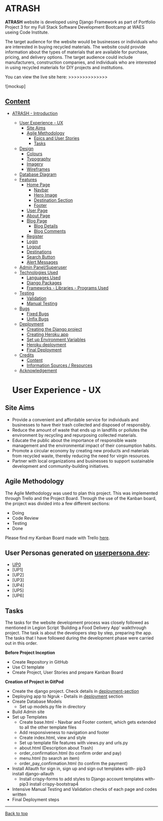 # ATRASH

**ATRASH**  website is developed using Django Framework as part of Portfolio Project 3 for my Full Stack Software Development Bootcamp at WAES useing Code Institute.

The target audience for the website would be businesses or individuals who are interested in buying recycled materials. The website could provide information about the types of materials that are available for purchase, pricing, and delivery options. The target audience could include manufacturers, construction companies, and individuals who are interested in using recycled materials for DIY projects and institutions.

You can view the live site here: >>>>>>>>>>>>>>

![mockup]

## [Content](#content)
- [ATRASH - Introduction](#ATRASH---introduction)
  - [User Experience - UX](#user-experience---ux)
    - [Site Aims](#site-aims)
    - [Agile Methodology](#agile-methodology)
      - [Epics and User Stories](#epics-and-user-stories)
      - [Tasks](#tasks)
  - [Design](#design)
    - [Colours](#colours)
    - [Typography](#typography)
    - [Imagery](#imagery)
    - [Wireframes](#wireframes)
  - [Database Diagram](#database-diagram)
  - [Features](#features)
    - [Home Page](#home-page)
      - [Navbar](#navbar)
      - [Hero Image](#hero-image)
      - [Destination Section](#destination-section)
      - [Footer](#footer)
    - [User Page](#user-page)
    - [About Page](#about-page)
    - [Blog Page](#blog-page)
      - [Blog Details](#blog-details)
      - [Blog Comments](#blog-comments)
    - [Register](#register)
    - [Login](#login)
    - [Logout](#logout)
    - [Destinations](#destinations)
    - [Search Button](#search-button)
    - [Alert Messages](#alert-messages)      
  - [Admin Panel/Superuser](#admin-panelsuperuser)
  - [Technologies Used](#technologies-used)
    - [Languages Used](#languages-used)
    - [Django Packages](#django-packages)
    - [Frameworks - Libraries - Programs Used](#frameworks---libraries---programs-used)
  - [Testing](#testing)
      - [Validation](#validation)
      - [Manual Testing](#manual-testing)
  - [Bugs](#bugs)
      - [Fixed Bugs](#fixed-bugs)
      - [Unfix Bugs](#unfix-bugs)
  - [Deployment](#deployment)
      - [Creating the Django project](#creating-the-django-project)
      - [Creating Heroku app](#creating-heroku-app)
      - [Set up Environment Variables](#set-up-environment-variables)
      - [Heroku deployment](#heroku-deployment)
      - [Final Deployment](#final-deployment)
  - [Credits](#credits)
    - [Content](#content)
    - [Information Sources / Resources](#information-sources--resources)
  - [Acknowledgement](#acknowledgement)


  # User Experience - UX

## Site Aims
* Provide a convenient and affordable service for individuals and businesses to have their trash collected and disposed of responsibly.
* Reduce the amount of waste that ends up in landfills or pollutes the environment by recycling and repurposing collected materials.
* Educate the public about the importance of responsible waste management and the environmental impact of their consumption habits.
* Promote a circular economy by creating new products and materials from recycled waste, thereby reducing the need for virgin resources.
* Partner with local organizations and businesses to support sustainable development and community-building initiatives.

## Agile Methodology
The Agile Methodology was used to plan this project. This was implemented through Trello and the Project Board. Through the use of the Kanban board, the project was divided into a few different sections:

* Doing
* Code Review
* Testing
* Done

Please find my Kanban Board made with Trello  [here](https://trello.com/b/x9zPyGwh/kanban-template).


## User Personas generated on [userpersona.dev](https://userpersona.dev/):
* [UP0]()
* [UP1]
* [UP2]
* [UP3]
* [UP4]
* [UP5]
* [UP6]

## Tasks

The tasks for the website development process was closely followed as mentioned in Legion Script 'Building a Food Delivery App' walkthrough project. The task is about the developers step by step, preparing the app.
The tasks that I have followed during the development phase were carried out in this order.

**Before Project Inception**

- Create Repository in GitHub
- Use CI template 
- Create Project, User Stories and prepare Kanban Board

**Creation of Project in GitPod**

- Create the django project. Check details in [deployment-section](#deployment)
- Deploying app to Ngruk - Details in [deployment](#deployment) section
- Create Database Models
	- Set up models.py file in directory
- Build Admin site
- Set up Templates
	- Create base.html - Navbar and Footer content, which gets extended to all the other template files
	- Add responsiveness to navigation and footer
    - Create index.html, view and style
	- Set up template file features with views.py and urls.py
  - about.html (Description about Trash)
  - order_confirmation.html (to confirm order and pay)
  - menu.html (to search an item)
  - order_pay_confirmation.html (to confirm the payment) 
- Install Allauth for sign in, sign up and sign out templates with-  pip3 install django-allauth 
	- Install crispy-forms to add styles to Django account templates with-  pip3 install crispy-bootstrap4
- Intensive Manual Testing and Validation checks of each page and codes written
- Final Deployment steps

-----

[Back to top](#content)




